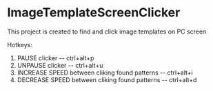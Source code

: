 # ImageTemplateScreenClicker
This project is created to find and click image templates on PC screen

Hotkeys:
1. PAUSE clicker -- ctrl+alt+p
2. UNPAUSE clicker -- ctrl+alt+u
3. INCREASE SPEED between cliking found patterns -- ctrl+alt+i
4. DECREASE SPEED between cliking found patterns -- ctrl+alt+d
